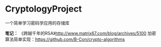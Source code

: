 # CryptologyProject
一个简单学习密码学应用的存储库

**笔记：**
《跨越千年的RSA》http://www.matrix67.com/blog/archives/5100
加密算法简单实现：https://github.com/B-Con/crypto-algorithms